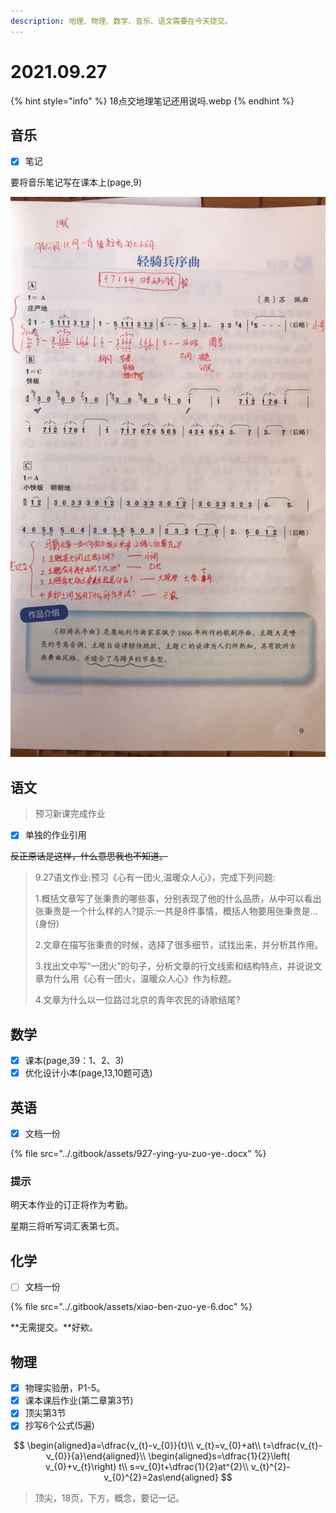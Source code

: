 ```yaml
---
description: 地理、物理、数学、音乐、语文需要在今天提交。
---
```


# 2021.09.27

{% hint style="info" %}
18点交地理笔记还用说吗.webp
{% endhint %}

## 音乐

* [x] 笔记

要将音乐笔记写在课本上\(page,9\)

![笔记图](../.gitbook/assets/7c0fb59fa9cd16bd.jpg)

## 语文

> 预习新课完成作业

* [x] 单独的作业引用

~~反正原话是这样，什么意思我也不知道。~~

> 9.27语文作业:预习《心有一团火,温暖众人心》，完成下列问题:
>
> 1.概括文章写了张秉贵的哪些事，分别表现了他的什么品质，从中可以看出张秉贵是一个什么样的人?提示:一共是8件事情，概括人物要用张秉贵是...\(身份\)
>
> 2.文章在描写张秉贵的时候，选择了很多细节，试找出来，并分析其作用。
>
> 3.找出文中写“一团火”的句子，分析文章的行文线索和结构特点，并说说文章为什么用《心有一团火，温暖众人心》作为标题。
>
> 4.文章为什么以一位路过北京的青年农民的诗歌结尾?

## 数学

* [x] 课本\(page,39：1、2、3\)
* [x] 优化设计小本\(page,13,10题可选\)

## 英语

* [x] 文档一份

{% file src="../.gitbook/assets/927-ying-yu-zuo-ye-.docx" %}

### 提示

明天本作业的订正将作为考勤。

星期三将听写词汇表第七页。

## 化学

* [ ] 文档一份

{% file src="../.gitbook/assets/xiao-ben-zuo-ye-6.doc" %}

**无需提交。**好欸。

## 物理

* [x] 物理实验册，P1-5。
* [x] 课本课后作业\(第二章第3节\)
* [x] 顶尖第3节
* [x] 抄写6个公式\(5遍\)

$$
\begin{aligned}a=\dfrac{v_{t}-v_{0}}{t}\\
v_{t}=v_{0}+at\\
t=\dfrac{v_{t}-v_{0}}{a}\end{aligned}\\
\begin{aligned}s=\dfrac{1}{2}\left( v_{0}+v_{t}\right) t\\
s=v_{0}t+\dfrac{1}{2}at^{2}\\
v_{t}^{2}-v_{0}^{2}=2as\end{aligned}
$$

> 顶尖，18页，下方，概念，要记一记。
